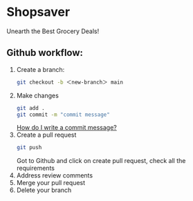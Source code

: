 # Shopsaver

Unearth the Best Grocery Deals!

## Github workflow:

1. Create a branch:
   ```bash
   git checkout -b ＜new-branch＞ main
   ```
2. Make changes
   ```bash
   git add .
   git commit -m "commit message"
   ```
   [How do I write a commit message?](https://www.conventionalcommits.org/en/v1.0.0/)
3. Create a pull request
   ```bash
   git push
   ```
   Got to Github and click on create pull request, check all the requirements
4. Address review comments
5. Merge your pull request
6. Delete your branch
